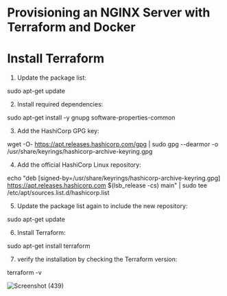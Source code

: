 # Provisioning an NGINX Server with Terraform and Docker

# Install Terraform

1) Update the package list:

sudo apt-get update

2) Install required dependencies:

sudo apt-get install -y gnupg software-properties-common

3) Add the HashiCorp GPG key:

wget -O- https://apt.releases.hashicorp.com/gpg | sudo gpg --dearmor -o /usr/share/keyrings/hashicorp-archive-keyring.gpg

4) Add the official HashiCorp Linux repository:

echo "deb [signed-by=/usr/share/keyrings/hashicorp-archive-keyring.gpg] https://apt.releases.hashicorp.com $(lsb_release -cs) main" | sudo tee /etc/apt/sources.list.d/hashicorp.list

5) Update the package list again to include the new repository:

sudo apt-get update

6) Install Terraform:

sudo apt-get install terraform

7) verify the installation by checking the Terraform version:

terraform -v

![Screenshot (439)](https://github.com/manikantaraju427/Provisioning-an-NGINX-Server-with-Terraform-and-Docker/assets/125948783/43ffc6a8-36f2-4827-817b-58a8edee09ac)



